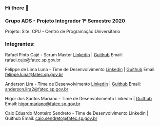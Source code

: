### Hi there 👋

<!--
**cpusfatec/cpusfatec** is a ✨ _special_ ✨ repository because its `README.md` (this file) appears on your GitHub profile.

Here are some ideas to get you started:

- 🔭 I’m currently working on ...
- 🌱 I’m currently learning ...
- 👯 I’m looking to collaborate on ...
- 🤔 I’m looking for help with ...
- 💬 Ask me about ...
- 📫 How to reach me: ...
- 😄 Pronouns: ...
- ⚡ Fun fact: ...
-->
### Grupo ADS - Projeto Integrador 1º Semestre 2020

Projeto: Site: CPU - Centro de Programação Universitário

### Integrantes:

Rafael Pinto Cajé - Scrum Master
[Linkedin](https://www.linkedin.com/in/rafael-p-caje-8046826b) | [Guithub](https://github.com/Rafael-Caje)
Email: rafael.caje@fatec.sp.gov.br

Felippe de Lima Luna - Time de Desenvolvimento
[Linkedin](https://www.linkedin.com/in/felippe-lima-b12418b5) | [Guithub](https://github.com/Felippe27)
Email: felippe.luna@fatec.sp.gov.br

Anderson Lira - Time de Desenvolvimento
[Linkedin](https://www.linkedin.com/in/anderson-lira-4b2a5b1b9) | [Guithub](https://github.com/alira1984)
Email: anderson.lira2@fatec.sp.gov.br

Higor dos Santos Mariano - Time de Desenvolvimento
Linkedin | [Guithub](https://github.com/Higor-SM)
Email: higor.mariano@fatec.sp.gov.br

Caio Eduardo Monteiro Sendreto - Time de Desenvolvimento
Linkedin | Guithub
Email: caio.sendreto@fatec.sp.gov.br

